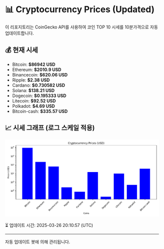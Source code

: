 
# 📊 Cryptocurrency Prices (Updated)

이 리포지토리는 CoinGecko API를 사용하여 코인 TOP 10 시세를 10분가격으로 자동 업데이트합니다.

## 💰 현재 시세
- Bitcoin: **$86942 USD**
- Ethereum: **$2010.9 USD**
- Binancecoin: **$620.06 USD**
- Ripple: **$2.38 USD**
- Cardano: **$0.730582 USD**
- Solana: **$138.21 USD**
- Dogecoin: **$0.195333 USD**
- Litecoin: **$92.52 USD**
- Polkadot: **$4.69 USD**
- Bitcoin-cash: **$335.57 USD**

## 📈 시세 그래프 (로그 스케일 적용)
![Crypto Prices](crypto_prices.png)

⏳ 업데이트 시간: 2025-03-26 20:10:57 (UTC)

---
자동 업데이트 봇에 의해 관리됩니다.
